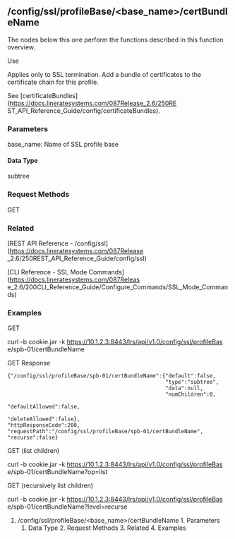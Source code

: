 ## /config/ssl/profileBase/<base_name>/certBundleName

The nodes below this one perform the functions described in this function
overview.

Use

Applies only to SSL termination. Add a bundle of certificates to the
certificate chain for this profile.

See [certificateBundles](https://docs.lineratesystems.com/087Release_2.6/250RE
ST_API_Reference_Guide/config/certificateBundles).

### Parameters

base_name: Name of SSL profile base

#### Data Type

subtree

### Request Methods

GET

### Related

[REST API Reference - /config/ssl](https://docs.lineratesystems.com/087Release
_2.6/250REST_API_Reference_Guide/config/ssl)

[CLI Reference - SSL Mode Commands](https://docs.lineratesystems.com/087Releas
e_2.6/200CLI_Reference_Guide/Configure_Commands/SSL_Mode_Commands)

### Examples

GET

curl -b cookie.jar -k https://10.1.2.3:8443/lrs/api/v1.0/config/ssl/profileBas
e/spb-01/certBundleName

GET Response

    
    {"/config/ssl/profileBase/spb-01/certBundleName":{"default":false,
                                                      "type":"subtree",
                                                      "data":null,
                                                      "numChildren":0,
                                                      "defaultAllowed":false,
                                                      "deleteAllowed":false},
    "httpResponseCode":200,
    "requestPath":"/config/ssl/profileBase/spb-01/certBundleName",
    "recurse":false}
    

GET (list children)

curl -b cookie.jar -k https://10.1.2.3:8443/lrs/api/v1.0/config/ssl/profileBas
e/spb-01/certBundleName?op=list

GET (recursively list children)

curl -b cookie.jar -k https://10.1.2.3:8443/lrs/api/v1.0/config/ssl/profileBas
e/spb-01/certBundleName?level=recurse

  1. /config/ssl/profileBase/<base_name>/certBundleName
    1. Parameters
      1. Data Type
    2. Request Methods
    3. Related
    4. Examples

